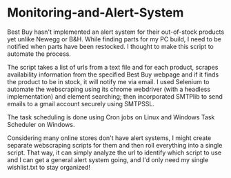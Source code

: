 # Monitoring-and-Alert-System

Best Buy hasn't implemented an alert system for their out-of-stock products yet unlike Newegg or B&H. While finding parts for my PC build, I need to be notified when parts have been restocked. I thought to make this script to automate the process.

The script takes a list of urls from a text file and for each product, scrapes availability information from the specified Best Buy webpage and if it finds the product to be in stock, it will notify me via email. I used Selenium to automate the webscraping using its chrome webdriver (with a headless implementation) and element searching; then incorporated SMTPlib to send emails to a gmail account securely using SMTPSSL.

The task scheduling is done using Cron jobs on Linux and Windows Task Scheduler on Windows.

Considering many online stores don't have alert systems, I might create separate webscraping scripts for them and then roll everything into a single script. That way, it can simply analyze the url to identify which script to use and I can get a general alert system going, and I'd only need my single wishlist.txt to stay organized!
